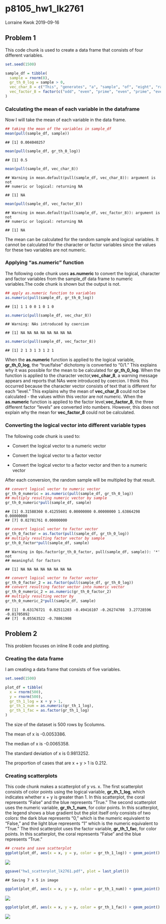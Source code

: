 p8105\_hw1\_lk2761
================
Lorraine Kwok
2019-09-16

## Problem 1

This code chunk is used to create a data frame that consists of four
different variables.

``` r
set.seed(1500)

sample_df = tibble(
  sample = rnorm(8),
  gr_th_0_log = sample > 0, 
  vec_char_8 = c("This", "generates", "a", "sample", "of", "eight", "random", "numbers"),
  vec_factor_8 = factor(c("odd", "even", "prime", "even", "prime", "even", "odd", "even"))
)
```

### Calculating the mean of each variable in the dataframe

Now I will take the mean of each variable in the data frame.

``` r
## taking the mean of the variables in sample_df 
mean(pull(sample_df, sample))
```

    ## [1] 0.004040257

``` r
mean(pull(sample_df, gr_th_0_log)) 
```

    ## [1] 0.5

``` r
mean(pull(sample_df, vec_char_8))
```

    ## Warning in mean.default(pull(sample_df, vec_char_8)): argument is not
    ## numeric or logical: returning NA

    ## [1] NA

``` r
mean(pull(sample_df, vec_factor_8))
```

    ## Warning in mean.default(pull(sample_df, vec_factor_8)): argument is not
    ## numeric or logical: returning NA

    ## [1] NA

The mean can be calculated for the random sample and logical variables.
It cannot be calculated for the character or factor variables since the
values for these two variables are not numeric.

### Applying “as.numeric” function

The following code chunk uses **as.numeric** to convert the logical,
character and factor variables from the sample\_df data frame to numeric
variables.The code chunk is shown but the output is not.

``` r
## apply as.numeric function to variables
as.numeric(pull(sample_df, gr_th_0_log))
```

    ## [1] 1 1 0 0 1 0 1 0

``` r
as.numeric(pull(sample_df, vec_char_8))
```

    ## Warning: NAs introduced by coercion

    ## [1] NA NA NA NA NA NA NA NA

``` r
as.numeric(pull(sample_df, vec_factor_8))
```

    ## [1] 2 1 3 1 3 1 2 1

When the **as.numeric** function is applied to the logical variable,
**gr\_th\_0\_log**, the “true/false” dichotomy is converted to “0/1.”
This explains why it was possible for the mean to be calculated for
**gr\_th\_0\_log**. When the function is applied to the character
vector,**vec\_char\_8**, a warning message appears and reports that NAs
were introduced by coercion. I think this occurred because the character
vector consists of text that is different for each “level.” This
explains why the mean of **vec\_char\_8** could not be calculated - the
values within this vector are not numeric. When the **as.numeric**
function is applied to the factor level,**vec\_factor\_8**, the three
different factor “levels” are converted into numbers. However, this does
not explain why the mean for **vec\_factor\_8** could not be calculated.

### Converting the logical vector into different variable types

The following code chunk is used to:

  - Convert the logical vector to a numeric vector

  - Convert the logical vector to a factor vector

  - Convert the logical vector to a factor vector and then to a numeric
    vector

After each conversion, the random sample will be multipled by that
result.

``` r
## convert logical vector to numeric vector
gr_th_0_numeric = as.numeric(pull(sample_df, gr_th_0_log))
## multiply resulting numeric vector by sample
gr_th_0_numeric*pull(sample_df, sample)
```

    ## [1] 0.31588360 0.41255601 0.00000000 0.00000000 1.63864298 0.00000000
    ## [7] 0.02781761 0.00000000

``` r
## convert logical vector to factor vector
gr_th_0_factor = as.factor(pull(sample_df, gr_th_0_log))
## multiply resulting factor vector by sample
gr_th_0_factor*pull(sample_df, sample)
```

    ## Warning in Ops.factor(gr_th_0_factor, pull(sample_df, sample)): '*' not
    ## meaningful for factors

    ## [1] NA NA NA NA NA NA NA NA

``` r
## convert logical vector to factor vector
gr_th_0_factor_2 = as.factor(pull(sample_df, gr_th_0_log))
## convert resulting factor vector into numeric vector
gr_th_0_numeric_2 = as.numeric(gr_th_0_factor_2)
## multiply resulting vector by 
gr_th_0_numeric_2*pull(sample_df, sample)
```

    ## [1]  0.63176721  0.82511203 -0.49416107 -0.26274708  3.27728596 -0.81705092
    ## [7]  0.05563522 -0.78861908

## Problem 2

This problem focuses on inline R code and plotting.

### Creating the data frame

I am creating a data frame that consists of five variables.

``` r
set.seed(1500)

plot_df = tibble(
  x = rnorm(500),
  y = rnorm(500),
  gr_th_1_log = x + y > 1,
  gr_th_1_num = as.numeric(gr_th_1_log),
  gr_th_1_fac = as.factor(gr_th_1_log)
)
```

The size of the dataset is 500 rows by 5columns.

The mean of x is -0.0053386.

The median of x is -0.0065358.

The standard deviation of x is 0.9813252.

The proportion of cases that are x + y \> 1 is 0.212.

### Creating scatterplots

This code chunk makes a scatterplot of y vs. x. The first scatterplot
consists of color points using the logical variable, **gr\_th\_1\_log**,
which indicates whether x + y is greater than 1. In this scatterplot,
the coral represents “False” and the blue represents “True.” The second
scatterplot uses the numeric variable, **gr\_th\_1\_num**, for color
points. In this scatterplot, the legend shows a blue gradient but the
plot itself only consists of two colors: the dark blue represents “0,”
which is the numeric equivalent to “False,” and the light blue
represents “1” which is the numeric equivalent to “True.” The third
scatterplot uses the factor variable, **gr\_th\_1\_fac**, for color
points. In this scatterplot, the coral represents “False” and the blue
represents “True.”

``` r
## create and save scatterplot
ggplot(plot_df, aes(x = x, y = y, color = gr_th_1_log)) + geom_point()
```

![](p8105_hw1_lk2761_files/figure-gfm/create%20scatterplot-1.png)<!-- -->

``` r
ggsave("hw1_scatterplot_lk2761.pdf", plot = last_plot())
```

    ## Saving 7 x 5 in image

``` r
ggplot(plot_df, aes(x = x, y = y, color = gr_th_1_num)) + geom_point()
```

![](p8105_hw1_lk2761_files/figure-gfm/create%20scatterplot-2.png)<!-- -->

``` r
ggplot(plot_df, aes(x = x, y = y, color = gr_th_1_fac)) + geom_point()
```

![](p8105_hw1_lk2761_files/figure-gfm/create%20scatterplot-3.png)<!-- -->
